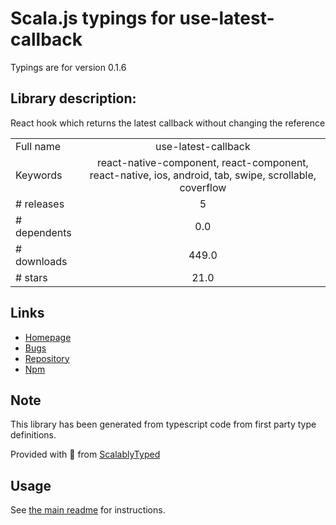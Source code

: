 
# Scala.js typings for use-latest-callback

Typings are for version 0.1.6

## Library description:
React hook which returns the latest callback without changing the reference

|                    |                 |
| ------------------ | :-------------: |
| Full name          | use-latest-callback |
| Keywords           | react-native-component, react-component, react-native, ios, android, tab, swipe, scrollable, coverflow |
| # releases         | 5 |
| # dependents       | 0.0 |
| # downloads        | 449.0 |
| # stars            | 21.0 |

## Links
- [Homepage](https://github.com/satya164/use-latest-callback#readme)
- [Bugs](https://github.com/satya164/use-latest-callback/issues)
- [Repository](https://github.com/satya164/use-latest-callback)
- [Npm](https://www.npmjs.com/package/use-latest-callback)
    


## Note
This library has been generated from typescript code from first party type definitions.

Provided with :purple_heart: from [ScalablyTyped](https://github.com/oyvindberg/ScalablyTyped)

## Usage
See [the main readme](../../readme.md) for instructions.


